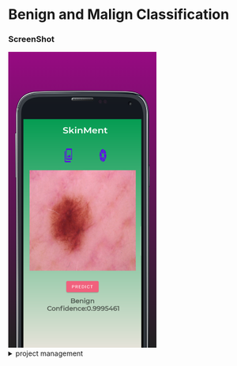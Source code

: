 # Benign and Malign Classification

### ScreenShot
<img src="https://github.com/kazimsayed954/Benign-and-Malign-Classification/blob/main/resources/screen_1.png" width="300px" height="600px">


 <details>
<summary>project management</summary>
 
# Skinment
## Requirements Analysis
- Internal Meeting
- Research and analysis
## Planning
- Research
- Discussion
- Resource and Data Collection
## Prepare SRS
- internal meeting
- Identifying scope        
- Identifying Functional Requirements        
- Identifying Non-Functional Requirements        
- Identifying Software and Hardware Requirements        
- Discussion with client        
- MILESTONE : Client signs agreement   
## Modelling
- Internal Meeting        
- Conceptual Design        
- Risk Analysis        
- Conceptual Schema for the database        
- GUI Designing        
- Framework Selection        
- MILESTONE : Presenting design to client   
## Construction
- Designing and populating database        
- Selecting Algorithm        
- **Coding**        
- Android app development
- MILESTONE : AI based Android app development
## Testing
- Error Detection        
- Debugging        
- Security Analysis        
- Improving the software        
- MILESTONE : Presenting software to client   
## Deployment
- TenserflowLite Implementation
- Lite Model Conversion
- Model Deployment        
- MILESTONE : Publishing App 
## Maintenance
- Monitoring         
- Accepting Feedback        
- Performance Tuning        
- MILESTONE : System Enhancements / Upgrades   
</details>
